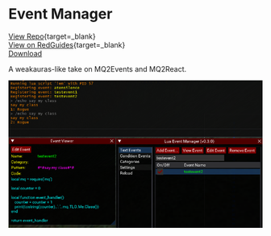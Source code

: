# Event Manager

[View Repo](https://gitlab.com/aquietone/event-manager){target=_blank}  
[View on RedGuides](https://www.redguides.com/community/resources/lua-event-manager.2539/){target=_blank}  
[Download](https://gitlab.com/aquietone/event-manager/-/archive/dev/event-manager-dev.zip)  

A weakauras-like take on MQ2Events and MQ2React.

![](../images/lem.png)